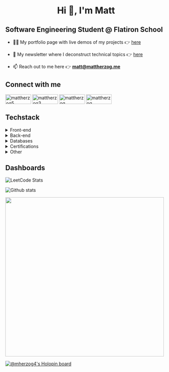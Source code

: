 <h1 align="center">Hi 👋, I'm Matt</h1>
<h2 align="left"> Software Engineering Student @ Flatiron School </h2>




- 👨‍💻 My portfolio page with live demos of my projects :point_right: [here](https://mherzog4.github.io/my-personal-site/)

- 📝 My newsletter where I deconstruct technical topics :point_right: [here](https://mattherzog.substack.com/)

- 📫 Reach out to me here :point_right: **matt@mattherzog.me**

## Connect with me
<p align="left">
<a href="https://twitter.com/mattherzog5" target="_blank"> <img align="center" src="https://raw.githubusercontent.com/rahuldkjain/github-profile-readme-generator/master/src/images/icons/Social/twitter.svg" alt="mattherzog5" height="30" width="80" /></a>
<a href="https://www.linkedin.com/in/matthewherzog3/" target="_blank"> <img align="center" src="https://raw.githubusercontent.com/rahuldkjain/github-profile-readme-generator/master/src/images/icons/Social/linked-in-alt.svg" alt="mattherzog3" height="30" width="80" /></a>
<a href="https://www.youtube.com/channel/UCDzCTSF0N2HNG7lBDj22mFw" target="blank"><img align="center" src="https://raw.githubusercontent.com/rahuldkjain/github-profile-readme-generator/master/src/images/icons/Social/youtube.svg" alt="mattherzog" height="30" width="80" /></a>
<a href="https://www.youtube.com/channel/UCDzCTSF0N2HNG7lBDj22mFw" target="blank"><img align="center" src="https://www.vectorlogo.zone/logos/twitch/twitch-horizontal.svg" alt="mattherzog" height="30" width="80" /></a>

## Techstack
<details>
<summary>Front-end</summary>
  - HTML
<br>
  - CSS
<br>
  - JavaScript
<br>
  - React
<br>
  - Formik
<br>
  - Material UI
<br>
  - Tailwind
<br>
 </details>

<details>
<summary>Back-end</summary>
  - Ruby
<br>
  - Ruby on Rails
<br>
  - Python
<br>
  - Node.js
<br>
  - Express.js
<br>
  - Mongoose
<br>
  - Prisma
<br>
  - Active Record
<br>
  </details>


<details>
<summary>Databases</summary>
  - MySQL
<br>
  - Postgres
<br>
  - MongoDB
<br>
  - Firebase
 <br>
</details>
 
<details>
<summary>Certifications</summary>
  - aws cloud practitioner(in progress)
   <br>
  - MongoDB Developer(in progress)
<br>
  </details>
  
<details>
<summary>Other</summary>
  - Algolia
<br>
  - REST APIs
  <br>
  - Postman
  <br>
  - Figma
  <br>
  - Github actions
 <br>
  </details>

  
## Dashboards

![LeetCode Stats](https://leetcard.jacoblin.cool/mherzog4?theme=dark&font=UnifrakturCook)

![Github stats](https://github-readme-stats.vercel.app/api?username=Mherzog4&theme=react&show_icons=true&count_private=true)

<a href="https://wakatime.com"><img src="https://wakatime.com/share/@e585de3f-31d6-4ba7-b049-8cbe0c86598a/56aee8a8-9105-48cd-94f1-bf37744687d3.png" width="495px"/></a>

[![@mherzog4's Holopin board](https://holopin.io/api/user/board?user=mherzog4)](https://holopin.io/@mherzog4)

